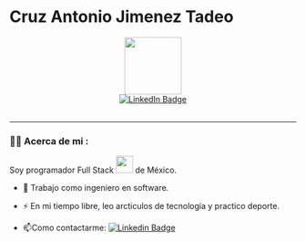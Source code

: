 # Cruz Antonio Jimenez Tadeo
<div id="header" align="center">
  <img src="https://media.giphy.com/media/M9gbBd9nbDrOTu1Mqx/giphy.gif" width="100"/>
</div>

<div align="center">
  <a href="https://www.linkedin.com/in/cruz-antonio-jimenez-tadeo-3a068314b">
    <img src="https://img.shields.io/badge/LinkedIn-blue?style=for-the-badge&logo=linkedin&logoColor=white" alt="LinkedIn Badge"/>
  </a>
</div>
<br>
<div align="center">
  <img src="https://komarev.com/ghpvc/?username=cruz-tadeo&style=flat-square&color=blue" alt=""/>
</div>

---

### :woman_technologist: Acerca de mi :

Soy programador Full Stack <img src="https://media.giphy.com/media/WUlplcMpOCEmTGBtBW/giphy.gif" width="30"> de México.

- :telescope: Trabajo como ingeniero en software.

- :zap: En mi tiempo libre, leo arcticulos de tecnología y practico deporte.

- :mailbox:Como contactarme: [![Linkedin Badge](https://img.shields.io/badge/-kakbar-blue?style=flat&logo=Linkedin&logoColor=white)](https://www.linkedin.com/in/cruz-antonio-jimenez-tadeo-3a068314b)
